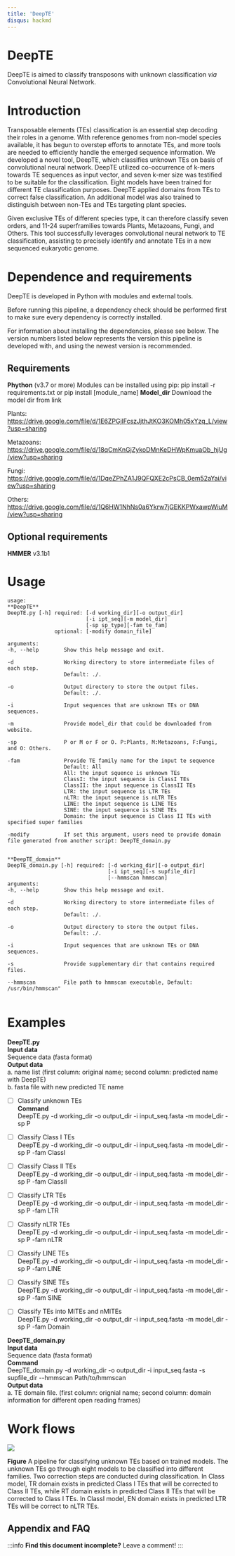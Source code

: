 ```yaml
---
title: 'DeepTE'
disqus: hackmd
---
```


DeepTE
===
DeepTE is aimed to classify transposons with unknown classification *via* Convolutional Neural Network.


# Introduction
Transposable elements (TEs) classification is an essential step decoding their roles in a genome. With reference genomes from non-model species available, it has begun to overstep efforts to annotate TEs, and more tools are needed to efficiently handle the emerged sequence information. We developed a novel tool, DeepTE, which classifies unknown TEs on basis of convolutional neural network. DeepTE utilized co-occurrence of k-mers towards TE sequences as input vector, and seven k-mer size was testified to be suitable for the classification. Eight models have been trained for different TE classification purposes. DeepTE applied domains from TEs to correct false classification. An additional model was also trained to distinguish between non-TEs and TEs targeting plant species. 

Given exclusive TEs of different species type, it can therefore classify seven orders, and 11-24 superframilies towards Plants, Metazoans, Fungi, and Others. This tool successfully leverages convolutional neural network to TE classification, assisting to precisely identify and annotate TEs in a new sequenced eukaryotic genome.

# Dependence and requirements
DeepTE is developed in Python with modules and external tools.

Before running this pipeline, a dependency check should be performed first to make sure every dependency is correctly installed.

For information about installing the dependencies, please see below. The version numbers listed below represents the version this pipeline is developed with, and using the newest version is recommended.

## Requirements
**Phython** (v3.7 or more)
Modules can be installed using pip: pip install -r requirements.txt or pip install [module_name]
**Model_dir**
Download the model dir from link

Plants:
https://drive.google.com/file/d/1E6ZPGjlFcszJjthJtKO3KOMh05xYzq_L/view?usp=sharing

Metazoans:
https://drive.google.com/file/d/18qCmKnGjZykoDMnKeDHWpKmuaOb_hjUg/view?usp=sharing

Fungi:
https://drive.google.com/file/d/1DqeZPhZA1J9QFQXE2cPsCB_0em52aYai/view?usp=sharing

Others:
https://drive.google.com/file/d/1Q6HW1NhNs0a6Ykrw7jGEKKPWxawpWiuM/view?usp=sharing

## Optional requirements
**HMMER** v3.1b1



# Usage
```
usage:
**DeepTE**
DeepTE.py [-h] required: [-d working_dir][-o output_dir]
                         [-i ipt_seq][-m model_dir]
                         [-sp sp_type][-fam te_fam]
               optional: [-modify domain_file]

arguments:
-h, --help        Show this help message and exit.

-d                Working directory to store intermediate files of each step. 
                  Default: ./.

-o                Output directory to store the output files. 
                  Default: ./.

-i                Input sequences that are unknown TEs or DNA sequences.

-m                Provide model_dir that could be downloaded from website.

-sp               P or M or F or O. P:Plants, M:Metazoans, F:Fungi, and O: Others.

-fam              Provide TE family name for the input te sequence
                  Default: All
                  All: the input squence is unknown TEs
                  ClassI: the input sequence is ClassI TEs
                  ClassII: the input sequence is ClassII TEs
                  LTR: the input sequence is LTR TEs
                  nLTR: the input sequence is nLTR TEs
                  LINE: the input sequence is LINE TEs
                  SINE: the input sequence is SINE TEs
                  Domain: the input sequence is Class II TEs with specified super families

-modify           If set this argument, users need to provide domain file generated from another script: DeepTE_domain.py


**DeepTE_domain**
DeepTE_domain.py [-h] required: [-d working_dir][-o output_dir]
                                [-i ipt_seq][-s supfile_dir]
                                [--hmmscan hmmscan]
arguments:
-h, --help        Show this help message and exit.

-d                Working directory to store intermediate files of each step. 
                  Default: ./.

-o                Output directory to store the output files. 
                  Default: ./.

-i                Input sequences that are unknown TEs or DNA sequences.

-s                Provide supplementary dir that contains required files.

--hmmscan         File path to hmmscan executable, Default: /usr/bin/hmmscan"


```

# Examples
**DeepTE.py**  
**Input data**  
Sequence data (fasta format)  
**Output data**  
a. name list (first column: original name; second column: predicted name with DeepTE)  
b. fasta file with new predicted TE name  


- [ ] Classify unknown TEs  
**Command**  
DeepTE.py -d working_dir -o output_dir -i input_seq.fasta -m model_dir -sp P  
- [ ] Classify Class I TEs  
DeepTE.py -d working_dir -o output_dir -i input_seq.fasta -m model_dir -sp P -fam ClassI
- [ ] Classify Class II TEs  
DeepTE.py -d working_dir -o output_dir -i input_seq.fasta -m model_dir -sp P -fam ClassII
- [ ] Classify LTR TEs  
DeepTE.py -d working_dir -o output_dir -i input_seq.fasta -m model_dir -sp P -fam LTR
- [ ] Classify nLTR TEs  
DeepTE.py -d working_dir -o output_dir -i input_seq.fasta -m model_dir -sp P -fam nLTR
- [ ] Classify LINE TEs  
DeepTE.py -d working_dir -o output_dir -i input_seq.fasta -m model_dir -sp P -fam LINE
- [ ] Classify SINE TEs  
DeepTE.py -d working_dir -o output_dir -i input_seq.fasta -m model_dir -sp P -fam SINE
- [ ] Classify TEs into MITEs and nMITEs  
DeepTE.py -d working_dir -o output_dir -i input_seq.fasta -m model_dir -sp P -fam Domain  


**DeepTE_domain.py**  
**Input data**  
Sequence data (fasta format)  
**Command**  
DeepTE_domain.py -d working_dir -o output_dir -i input_seq.fasta -s supfile_dir --hmmscan   Path/to/hmmscan  
**Output data**  
a. TE domain file. (first column: orignial name; second column: domain information for different open reading frames)






# Work flows
![](https://i.imgur.com/eqINPxf.png)

**Figure** A pipeline for classifying unknown TEs based on trained models. The unknown TEs go through eight models to be classified into different families. Two correction steps are conducted during classification. In Class model, TR domain exists in predicted Class I TEs that will be corrected to Class II TEs, while RT domain exists in predicted Class II TEs that will be corrected to Class I TEs. In ClassI model, EN domain exists in predicted LTR TEs will be correct to nLTR TEs.


## Appendix and FAQ

:::info
**Find this document incomplete?** Leave a comment!
:::


